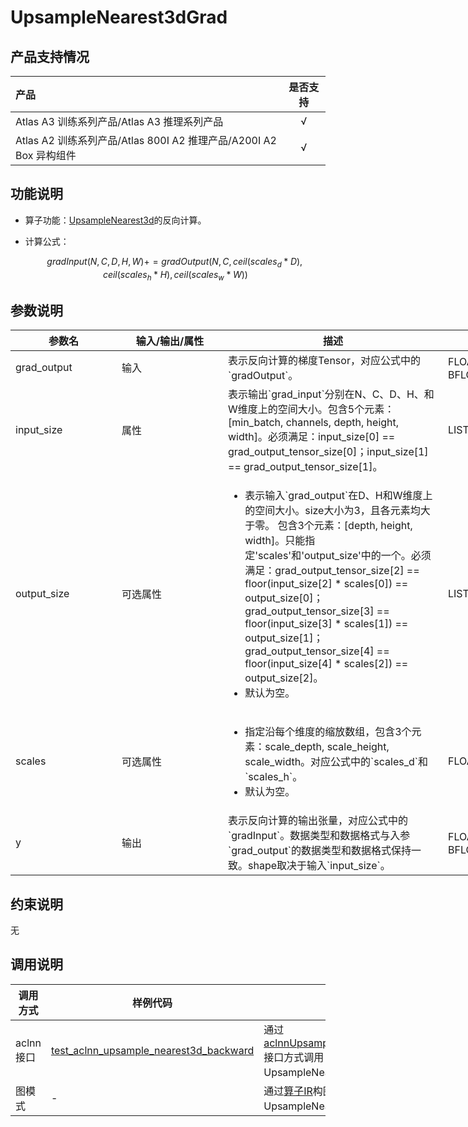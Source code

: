 # UpsampleNearest3dGrad

## 产品支持情况

|产品             |  是否支持  |
|:-------------------------|:----------:|
|  <term>Atlas A3 训练系列产品/Atlas A3 推理系列产品</term>   |     √    |
|  <term>Atlas A2 训练系列产品/Atlas 800I A2 推理产品/A200I A2 Box 异构组件</term>     |     √    |

## 功能说明

- 算子功能：[UpsampleNearest3d](../upsample_nearest3d/README.md)的反向计算。
- 计算公式：
  
  $$
  gradInput(N, C, D, H, W) += gradOutput( N, C, ceil ( scales_d * D ), ceil ( scales_h * H  ),  ceil ( scales_w * W ))
  $$

## 参数说明

<table style="undefined;table-layout: fixed; width: 1005px"><colgroup>
  <col style="width: 170px">
  <col style="width: 170px">
  <col style="width: 352px">
  <col style="width: 213px">
  <col style="width: 100px">
  </colgroup>
  <thead>
    <tr>
      <th>参数名</th>
      <th>输入/输出/属性</th>
      <th>描述</th>
      <th>数据类型</th>
      <th>数据格式</th>
    </tr></thead>
  <tbody>
    <tr>
      <td>grad_output</td>
      <td>输入</td>
      <td>表示反向计算的梯度Tensor，对应公式中的`gradOutput`。</td>
      <td>FLOAT32、FLOAT16、BFLOAT16</td><!--IR原型支持FLOAT32、FLOAT16、DOUBLE、UINT8、BFLOAT16，目前算子侧看代码不支持DOUBLE、UINT8，所以开发确认删除-->
      <td>NCDHW</td>
    </tr>
    <tr>
      <td>input_size</td>
      <td>属性</td><!--aclnn是必选输入-->
      <td>表示输出`grad_input`分别在N、C、D、H、和W维度上的空间大小。包含5个元素：[min_batch, channels, depth, height, width]。必须满足：input_size[0] == grad_output_tensor_size[0]；input_size[1] == grad_output_tensor_size[1]。</td><!--opdef中是否是2维不确定，这个参考的是aclnn，待确认-->
      <td>LISTINT</td>
      <td>-</td>
    </tr>
    <tr>
      <td>output_size</td>
      <td>可选属性</td><!--aclnn是必选输入-->
      <td><ul><li>表示输入`grad_output`在D、H和W维度上的空间大小。size大小为3，且各元素均大于零。 包含3个元素：[depth, height, width]。只能指定'scales'和'output_size'中的一个。必须满足：grad_output_tensor_size[2] == floor(input_size[2] * scales[0]) == output_size[0]；grad_output_tensor_size[3] == floor(input_size[3] * scales[1]) == output_size[1]；grad_output_tensor_size[4] == floor(input_size[4] * scales[2]) == output_size[2]。</li><li>默认为空。</li></ul></td><!--opdef中是否是2维不确定，这个参考的是aclnn，待确认-->
      <td>LISTINT</td>
      <td>-</td>
    </tr>
    <tr>
      <td>scales</td>
      <td>可选属性</td><!--aclnn是必选输入-->
      <td><ul><li>指定沿每个维度的缩放数组，包含3个元素：scale_depth, scale_height, scale_width。对应公式中的`scales_d`和`scales_h`。</li><li>默认为空。</li></ul></td><!--aclnn删除只能指定'scales'和'output_size'中的一个。如果两者都指定则会产生错误。-->
      <td>FLOAT</td>
      <td>-</td>
    </tr>
    <tr>
      <td>y</td>
      <td>输出</td>
      <td>表示反向计算的输出张量，对应公式中的`gradInput`。数据类型和数据格式与入参`grad_output`的数据类型和数据格式保持一致。shape取决于输入`input_size`。</td>
      <td>FLOAT32、FLOAT16、BFLOAT16</td>
      <td>NCDHW</td>
    </tr>
  </tbody></table>


## 约束说明

无

## 调用说明

| 调用方式   | 样例代码           | 说明                                         |
| ---------------- | --------------------------- | --------------------------------------------------- |
| aclnn接口  | [test_aclnn_upsample_nearest3d_backward](examples/test_aclnn_upsample_nearest3d_backward.cpp) | 通过[aclnnUpsampleNearest3dBackward](docs/aclnnUpsampleNearest3dBackward.md)接口方式调用UpsampleNearest3dGrad算子。 |
| 图模式 | -  | 通过[算子IR](op_graph/upsample_nearest3d_grad_proto.h)构图方式调用UpsampleNearest3dGrad算子。         |

<!--[test_geir_upsample_nearest3d_grad](examples/test_geir_upsample_nearest3d_grad.cpp)-->